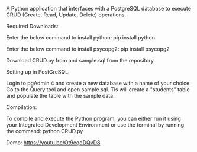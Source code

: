 A Python application that interfaces with a PostgreSQL database to execute CRUD (Create, Read, Update, Delete) operations.

Required Downloads:

Enter the below command to install python: pip install python

Enter the below command to install psycopg2: pip install psycopg2

Download CRUD.py from and sample.sql from the repository.

Setting up in PostGreSQL:

Login to pgAdmin 4 and create a new database with a name of your choice. Go to the Query tool and open sample.sql. Tis will create a "students" table and populate the table with the sample data.

Compilation:

To compile and execute the Python program, you can either run it using your Integrated Development Environment or use the terminal by running the command: python CRUD.py

Demo: https://youtu.be/Ot9eqdDQvD8
